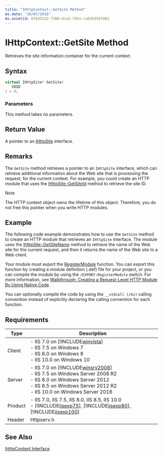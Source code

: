 ```yaml
---
title: "IHttpContext::GetSite Method"
ms.date: "10/07/2016"
ms.assetid: 6f8d5532-f308-dca2-7d5a-ca62b959f801
---
```

# IHttpContext::GetSite Method
Retrieves the site information container for the current context.  
  
## Syntax  
  
```cpp  
virtual IHttpSite* GetSite(  
   VOID  
) = 0;  
```  
  
### Parameters  
 This method takes no parameters.  
  
## Return Value  
 A pointer to an [IHttpSite](../../web-development-reference\native-code-api-reference/ihttpsite-interface.md) interface.  
  
## Remarks  
 The `GetSite` method retrieves a pointer to an `IHttpSite` interface, which can retrieve additional information about the Web site that is processing the request, for the current context. For example, you could create an HTTP module that uses the [IHttpSite::GetSiteId](../../web-development-reference\native-code-api-reference/ihttpsite-getsiteid-method.md) method to retrieve the site ID.  
  
> [!NOTE]
>  The HTTP context object owns the lifetime of this object. Therefore, you do not free this pointer when you write HTTP modules.  
  
## Example  
 The following code example demonstrates how to use the `GetSite` method to create an HTTP module that retrieves an `IHttpSite` interface. The module uses the [IHttpSite::GetSiteName](../../web-development-reference\native-code-api-reference/ihttpsite-getsitename-method.md) method to retrieve the name of the Web site for the current request, and then it returns the name of the Web site to a Web client.  
  
<!-- TODO: review snippet reference  [!CODE [IHttpContextGetSite#1](IHttpContextGetSite#1)]  -->  
  
 Your module must export the [RegisterModule](../../web-development-reference\native-code-api-reference/pfn-registermodule-function.md) function. You can export this function by creating a module definition (.def) file for your project, or you can compile the module by using the `/EXPORT:RegisterModule` switch. For more information, see [Walkthrough: Creating a Request-Level HTTP Module By Using Native Code](../../web-development-reference\native-code-development-overview\walkthrough-creating-a-request-level-http-module-by-using-native-code.md).  
  
 You can optionally compile the code by using the `__stdcall (/Gz)` calling convention instead of explicitly declaring the calling convention for each function.  
  
## Requirements  
  
|Type|Description|  
|----------|-----------------|  
|Client|-   IIS 7.0 on [!INCLUDE[winvista](../../wmi-provider/includes/winvista-md.md)]<br />-   IIS 7.5 on Windows 7<br />-   IIS 8.0 on Windows 8<br />-   IIS 10.0 on Windows 10|  
|Server|-   IIS 7.0 on [!INCLUDE[winsrv2008](../../wmi-provider/includes/winsrv2008-md.md)]<br />-   IIS 7.5 on Windows Server 2008 R2<br />-   IIS 8.0 on Windows Server 2012<br />-   IIS 8.5 on Windows Server 2012 R2<br />-   IIS 10.0 on Windows Server 2016|  
|Product|-   IIS 7.0, IIS 7.5, IIS 8.0, IIS 8.5, IIS 10.0<br />-   [!INCLUDE[iisexp75](../../web-development-reference/native-code-api-reference/includes/iisexp75-md.md)], [!INCLUDE[iisexp80](../../web-development-reference/native-code-api-reference/includes/iisexp80-md.md)], [!INCLUDE[iisexp100](../../web-development-reference/native-code-api-reference/includes/iisexp100-md.md)]|  
|Header|Httpserv.h|  
  
## See Also  
 [IHttpContext Interface](../../web-development-reference\native-code-api-reference/ihttpcontext-interface.md)